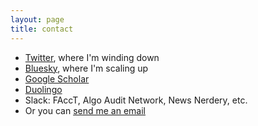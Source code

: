 ```yaml
---
layout: page
title: contact
---
```


* [Twitter](https://twitter.com/sarambsimon), where I'm winding down
* [Bluesky](https://bsky.app/profile/sarambsimon.bsky.social), where I'm scaling up
* [Google Scholar](https://scholar.google.com/citations?hl=en&user=2Fv-XHUAAAAJ)
* [Duolingo](https://www.duolingo.com/profile/smbsimon)
* Slack: FAccT, Algo Audit Network, News Nerdery, etc.
* Or you can [send me an email](mailto:smbsimon@gmail.com)
